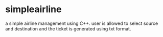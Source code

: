 # simpleairline
a simple airline management using C++.  user is allowed to select source and destination and the ticket is generated using txt format.
